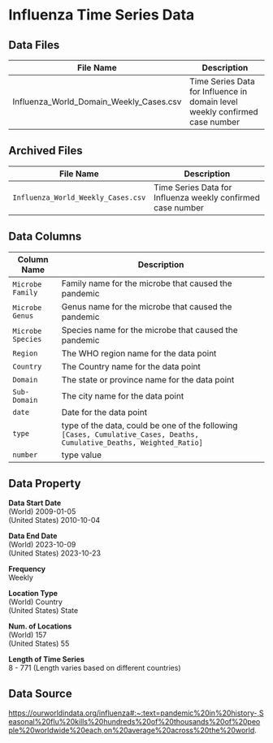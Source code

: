 # Influenza Time Series Data

## Data Files
| File Name | Description |
| --- | ---|
| Influenza_World_Domain_Weekly_Cases.csv | Time Series Data for Influence in domain level weekly confirmed case number |

## Archived Files
| File Name | Description |
| --- | ---|
| `Influenza_World_Weekly_Cases.csv` | Time Series Data for Influenza weekly confirmed case number |

## Data Columns
| Column Name | Description |
| --- | --- |
| `Microbe Family` | Family name for the microbe that caused the pandemic |
| `Microbe Genus` | Genus name for the microbe that caused the pandemic |
| `Microbe Species` | Species name for the microbe that caused the pandemic |
| `Region` | The WHO region name for the data point |
| `Country` | The Country name for the data point |
| `Domain` | The state or province name for the data point |
| `Sub-Domain` | The city name for the data point |
| `date` | Date for the data point |
| `type` | type of the data, could be one of the following `[Cases, Cumulative_Cases, Deaths, Cumulative_Deaths, Weighted_Ratio]` |
| `number` | type value |


## Data Property
**Data Start Date** \
(World) 2009-01-05 \
(United States) 2010-10-04

**Data End Date** \
(World) 2023-10-09 \
(United States) 2023-10-23

**Frequency** \
Weekly 

**Location Type** \
(World) Country \
(United States) State 

**Num. of Locations** \
(World) 157 \
(United States) 55

**Length of Time Series** \
8 - 771 (Length varies based on different countries)

## Data Source
https://ourworldindata.org/influenza#:~:text=pandemic%20in%20history-,Seasonal%20flu%20kills%20hundreds%20of%20thousands%20of%20people%20worldwide%20each,on%20average%20across%20the%20world.

